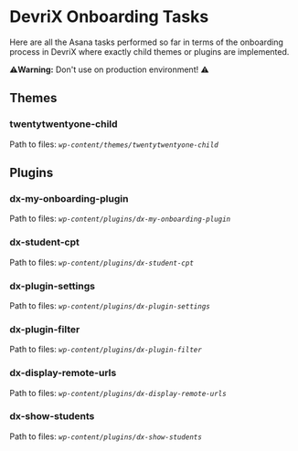 # DevriX Onboarding Tasks 

Here are all the Asana tasks performed so far in terms of the onboarding process in DevriX where exactly child themes or plugins are implemented.

⚠️**Warning:** Don't use on production environment! ⚠️

## Themes

### twentytwentyone-child

Path to files: *`wp-content/themes/twentytwentyone-child`*

## Plugins

### **dx-my-onboarding-plugin**

Path to files: *`wp-content/plugins/dx-my-onboarding-plugin`*

### **dx-student-cpt**

Path to files: *`wp-content/plugins/dx-student-cpt`*

### **dx-plugin-settings**

Path to files: *`wp-content/plugins/dx-plugin-settings`*

### **dx-plugin-filter**

Path to files: *`wp-content/plugins/dx-plugin-filter`*

### **dx-display-remote-urls**

Path to files: *`wp-content/plugins/dx-display-remote-urls`*

### **dx-show-students**

Path to files: *`wp-content/plugins/dx-show-students`*